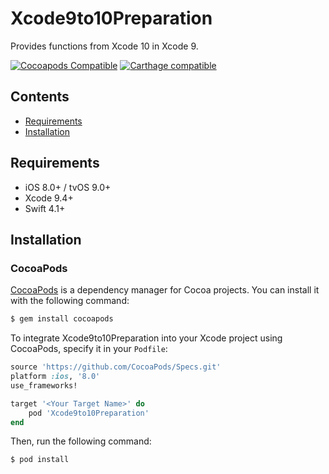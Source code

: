 # Xcode9to10Preparation

Provides functions from Xcode 10 in Xcode 9.

[![Cocoapods Compatible](https://img.shields.io/cocoapods/v/Xcode9to10Preparation.svg)](https://cocoapods.org/pods/Xcode9to10Preparation)
[![Carthage compatible](https://img.shields.io/badge/Carthage-compatible-4BC51D.svg?style=flat)](https://github.com/RomanPodymov/Xcode9to10Preparation)

## Contents

- [Requirements](#requirements)
- [Installation](#installation)

## Requirements

- iOS 8.0+ / tvOS 9.0+
- Xcode 9.4+
- Swift 4.1+

## Installation

### CocoaPods

[CocoaPods](http://cocoapods.org) is a dependency manager for Cocoa projects. You can install it with the following command:

```bash
$ gem install cocoapods
```

To integrate Xcode9to10Preparation into your Xcode project using CocoaPods, specify it in your `Podfile`:

```ruby
source 'https://github.com/CocoaPods/Specs.git'
platform :ios, '8.0'
use_frameworks!

target '<Your Target Name>' do
    pod 'Xcode9to10Preparation'
end
```

Then, run the following command:

```bash
$ pod install
```

